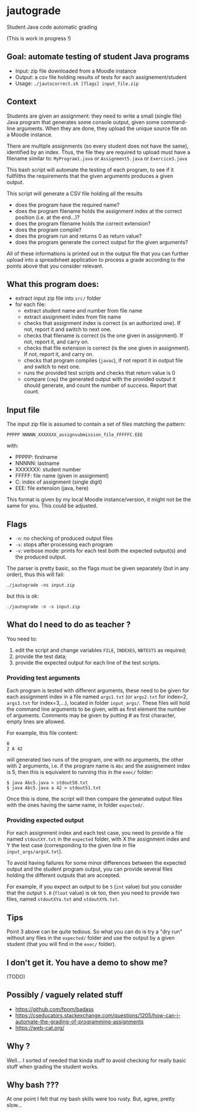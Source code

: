 # jautograde

Student Java code automatic grading

(This is work in progress !)



## Goal: automate testing of student Java programs

- Input: zip file downloaded from a Moodle instance
- Output: a csv file holding results of tests for each assignement/student
- Usage: `./jautocorrect.sh [flags] input_file.zip`

## Context
Students are given an assignment:
they need to write a small (single file) Java program that generates some console output, given some command-line arguments.
When they are done, they upload the unique source file on a Moodle instance.

There are multiple assignments (so every student does not have the same), identified by an index.
Thus, the file they are required to upload must have a filename similar to:
`MyProgram1.java` or `Assignment5.java` or `Exercice3.java`

This bash script will automate the testing of each program, to see if it fullfilths the requirements that the given arguments produces a given output.

This script will generate a CSV file holding all the results
 - does the program have the required name?
 - does the program filename holds the assignment index at the correct position (i.e. at the end...)?
 - does the program filename holds the correct extension?
 - does the program compile?
 - does the program run and returns 0 as return value?
 - does the program generate the correct output for the given arguments?

All of these informations is printed out in the output file that you can further upload into a spreadsheet application to process a grade according to the points above that you consider relevant.


## What this program does:

- extract input zip file into `src/` folder
- for each file:
    - extract student name and number from file name
    - extract assignment index from file name
    - checks that assignment index is correct (is an authorized one). If not, report it and switch to next one.
    - checks that filename is correct (is the one given in assignment). If not, report it, and carry on.
    - checks that file extension is correct (is the one given in assignment). If not, report it, and carry on. 
    - checks that program compiles (`javac`), if not report it in output file and switch to next one.
    - runs the provided test scripts and checks that return value is 0
    - compare (`cmp`) the generated output with the provided output it should generate, and count the number of success. Report that count.

## Input file
The input zip file is assumed to contain a set of files matching the pattern:
```
PPPPP NNNNN_XXXXXXX_assignsubmission_file_FFFFFC.EEE
```
with:

- PPPPP: firstname
- NNNNN: lastname
- XXXXXXX: student number
- FFFFF: file name (given in assignment)
- C: index of assignment (single digit)
- EEE: file extension (java, here)

This format is given by my local Moodle instance/version, it might not be the same for you.
This could be adjusted.

## Flags

  - `-n`: no checking of produced output files
  - `-s`: stops after processing each program
  - `-v`: verbose mode: prints for each test both the expected output(s) and the produced output.


The parser is pretty basic, so the flags must be given separately (but in any order), thus this will fail:
```
./jautograde -ns input.zip
```
but this is ok:
```
./jautograde -n -s input.zip
```


## What do I need to do as teacher ?

You need to:

  1. edit the script and change variables `FILE`, `INDEXES`, `NBTESTS` as required;
  2. provide the test data;
  3. provide the expected output for each line of the test scripts.

### Providing test arguments

Each program is tested with different arguments, these need to be given for each assignment index in a file named `args1.txt` (or `args2.txt` for index=2, `args3.txt` for index=3,...), located in folder `input_args/`.
These files will hold the command line arguments to be given, with as first element the number of arguments.
Comments may be given by putting # as first character, empty lines are allowed.

For example, this file content:
```
0
2 A 42
```
will generated two runs of the program, one with no arguments, the other with 2 arguments, i.e. if the program name is `Abc` and the assignement index is 5, then this is equivalent to running this in the `exec/` folder:
```
$ java Abc5.java > stdout50.txt
$ java Abc5.java a 42 > stdout51.txt
```
Once this is done, the script will then compare the generated output files with the ones having the same name, in folder `expected/`.

### Providing expected output

For each assignment index and each test case, you need to provide a file named `stdoutXY.txt`
in the `expected` folder, with X the assignment index and Y the test case (corresponding to the given line in file `input_args/argsX.txt`).

To avoid having failures for some minor differences between the expected output and the student program output, you can provide several files holding the different outputs that are accepted.

For example, if you expect an output to be `5` (`int` value) but you consider that the output `5.0` (`float` value) is ok too, then you need to provide two files, named 
`stdoutXYa.txt` and `stdoutXYb.txt`.


## Tips

Point 3 above can be quite tedious.
So what you can do is try a "dry run" without any files in the `expected/` folder and use the output by a given student (that you will find in the 
`exec/` folder).

## I don't get it. You have a demo to show me?

(TODO)

## Possibly / vaguely related stuff

- https://github.com/fpom/badass
- https://cseducators.stackexchange.com/questions/1205/how-can-i-automate-the-grading-of-programming-assignments
- https://web-cat.org/

## Why ?

Well... I sorted of needed that kinda stuff to avoid checking for really basic stuff when grading the student works.

## Why bash ???

At one point I felt that my bash skills were too rusty. But, agree, pretty slow...


  

